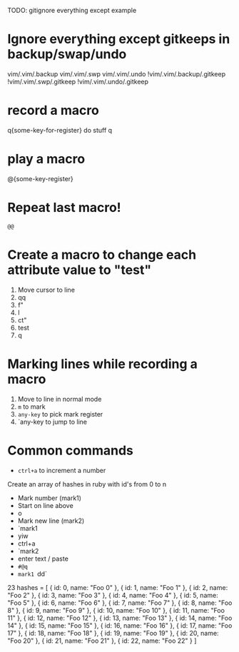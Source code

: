 TODO: gitignore everything except example

# Ignore everything except gitkeeps in backup/swap/undo
vim/.vim/.backup
vim/.vim/.swp
vim/.vim/.undo
!vim/.vim/.backup/.gitkeep
!vim/.vim/.swp/.gitkeep
!vim/.vim/.undo/.gitkeep

# record a macro
q{some-key-for-register}
do stuff
q

# play a macro
@{some-key-register}

# Repeat last macro!
`@@`

# Create a macro to change each attribute value to "test"
1. Move cursor to line
2. qq
3. f"
4. l
5. ct"
6. test
7. q

<element tag="" tag2="" tag3="" />

# Marking lines while recording a macro
1. Move to line in normal mode
2. `m` to mark
3. `any-key` to pick mark register
4. `any-key to jump to line

# Common commands
- `ctrl+a` to increment a number

Create an array of hashes in ruby with id's from 0 to n
- Mark number (mark1)
- Start on line above
- o
- Mark new line (mark2)
- `mark1
- yiw
- ctrl+a
- `mark2
- enter text / paste
- `#@q`
- `mark1 `dd`

23
hashes = [
  { id: 0, name: "Foo 0" },
  { id: 1, name: "Foo 1" },
  { id: 2, name: "Foo 2" },
  { id: 3, name: "Foo 3" },
  { id: 4, name: "Foo 4" },
  { id: 5, name: "Foo 5" },
  { id: 6, name: "Foo 6" },
  { id: 7, name: "Foo 7" },
  { id: 8, name: "Foo 8" },
  { id: 9, name: "Foo 9" },
  { id: 10, name: "Foo 10" },
  { id: 11, name: "Foo 11" },
  { id: 12, name: "Foo 12" },
  { id: 13, name: "Foo 13" },
  { id: 14, name: "Foo 14" },
  { id: 15, name: "Foo 15" },
  { id: 16, name: "Foo 16" },
  { id: 17, name: "Foo 17" },
  { id: 18, name: "Foo 18" },
  { id: 19, name: "Foo 19" },
  { id: 20, name: "Foo 20" },
  { id: 21, name: "Foo 21" },
  { id: 22, name: "Foo 22" }
]
